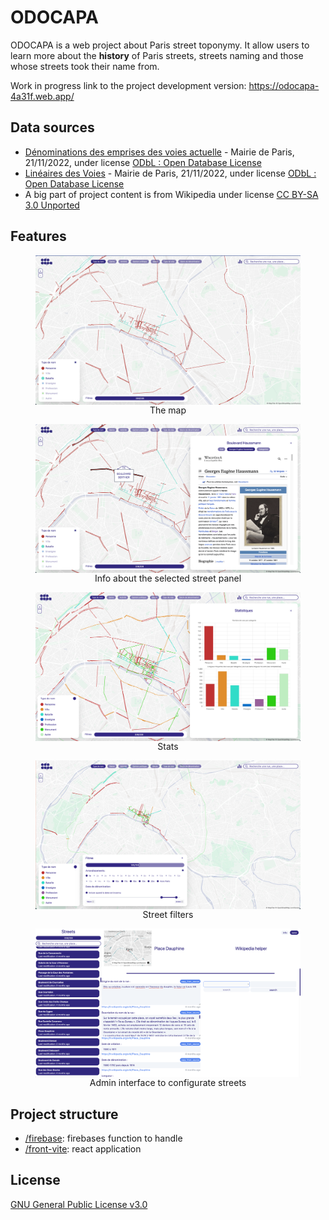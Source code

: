 # ODOCAPA

ODOCAPA is a web project about Paris street toponymy. It allow users to learn more about the **history** of Paris streets, streets naming and those whose streets took their name from.

Work in progress link to the project development version: https://odocapa-4a31f.web.app/

## Data sources


- [Dénominations des emprises des voies actuelle](https://opendata.paris.fr/explore/dataset/denominations-emprises-voies-actuelles/information/) - Mairie de Paris, 21/11/2022, under license [ODbL : Open Database License](https://opendatacommons.org/licenses/odbl/)
- [Linéaires des Voies](https://opendata.paris.fr/explore/dataset/voie/information/) - Mairie de Paris, 21/11/2022, under license [ODbL : Open Database License](https://opendatacommons.org/licenses/odbl/)
- A big part of project content is from Wikipedia under license [CC BY-SA 3.0 Unported](https://fr.wikipedia.org/wiki/Wikip%C3%A9dia:Licence_Creative_Commons_Paternit%C3%A9-Partage_des_Conditions_Initiales_%C3%A0_l%27Identique_3.0_non_transpos%C3%A9)

## Features

<figure>
    <img src="md-pic/map.png"
     style="float: left; margin-right: 10px;" />
    <figcaption style="width: 100%; text-align: center;">The map</figcaption>
</figure>
<figure>
    <img src="md-pic/selectedStreet.png"
     style="float: left; margin-right: 10px;" />
    <figcaption style="width: 100%; text-align: center;">Info about the selected street panel</figcaption>
</figure>
<figure>
    <img src="md-pic/stats.png"
     style="float: left; margin-right: 10px;" />
    <figcaption style="width: 100%; text-align: center;">Stats</figcaption>
</figure>
<figure>
    <img src="md-pic/filters.png"
     style="float: left; margin-right: 10px;" />
    <figcaption style="width: 100%; text-align: center;">Street filters</figcaption>
</figure>
<figure>
    <img src="md-pic/admin.png"
     style="float: left; margin-right: 10px;" />
    <figcaption style="width: 100%; text-align: center;">Admin interface to configurate streets</figcaption>
</figure>

## Project structure

- [/firebase](/firebase): firebases function to handle 
- [/front-vite](/front-vite): react application

## License

[GNU General Public License v3.0](/gpl-v3.0.txt)